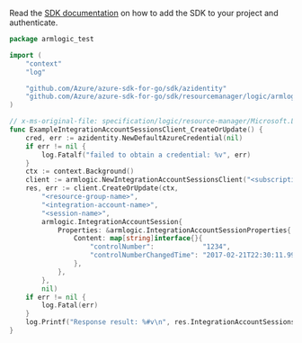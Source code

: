 Read the [SDK documentation](https://github.com/Azure/azure-sdk-for-go/blob/sdk%2Fresourcemanager%2Flogic%2Farmlogic%2Fv0.3.0/sdk/resourcemanager/logic/armlogic/README.md) on how to add the SDK to your project and authenticate.

```go
package armlogic_test

import (
	"context"
	"log"

	"github.com/Azure/azure-sdk-for-go/sdk/azidentity"
	"github.com/Azure/azure-sdk-for-go/sdk/resourcemanager/logic/armlogic"
)

// x-ms-original-file: specification/logic/resource-manager/Microsoft.Logic/stable/2019-05-01/examples/IntegrationAccountSessions_CreateOrUpdate.json
func ExampleIntegrationAccountSessionsClient_CreateOrUpdate() {
	cred, err := azidentity.NewDefaultAzureCredential(nil)
	if err != nil {
		log.Fatalf("failed to obtain a credential: %v", err)
	}
	ctx := context.Background()
	client := armlogic.NewIntegrationAccountSessionsClient("<subscription-id>", cred, nil)
	res, err := client.CreateOrUpdate(ctx,
		"<resource-group-name>",
		"<integration-account-name>",
		"<session-name>",
		armlogic.IntegrationAccountSession{
			Properties: &armlogic.IntegrationAccountSessionProperties{
				Content: map[string]interface{}{
					"controlNumber":            "1234",
					"controlNumberChangedTime": "2017-02-21T22:30:11.9923759Z",
				},
			},
		},
		nil)
	if err != nil {
		log.Fatal(err)
	}
	log.Printf("Response result: %#v\n", res.IntegrationAccountSessionsClientCreateOrUpdateResult)
}
```
